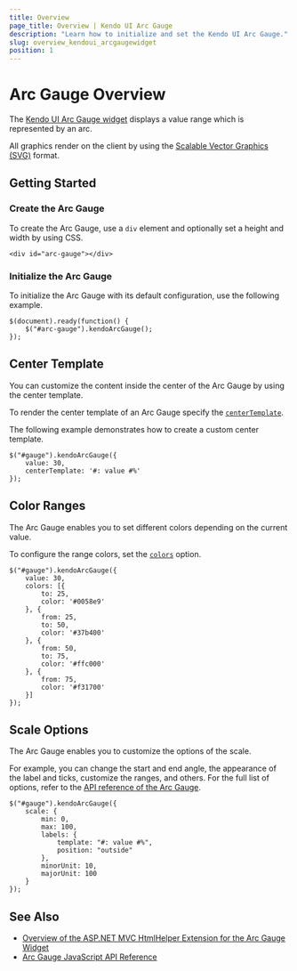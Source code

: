 ```yaml
---
title: Overview
page_title: Overview | Kendo UI Arc Gauge
description: "Learn how to initialize and set the Kendo UI Arc Gauge."
slug: overview_kendoui_arcgaugewidget
position: 1
---
```


# Arc Gauge Overview

The [Kendo UI Arc Gauge widget](http://demos.telerik.com/kendo-ui/arc-gauge/index) displays a value range which is represented by an arc.

All graphics render on the client by using the [Scalable Vector Graphics (SVG)](https://en.wikipedia.org/wiki/Scalable_Vector_Graphics) format.

## Getting Started

### Create the Arc Gauge

To create the Arc Gauge, use a `div` element and optionally set a height and width by using CSS.



    <div id="arc-gauge"></div>

### Initialize the Arc Gauge

To initialize the Arc Gauge with its default configuration, use the following example.



	$(document).ready(function() {
    	$("#arc-gauge").kendoArcGauge();
   	});

## Center Template

You can customize the content inside the center of the Arc Gauge by using the center template.

To render the center template of an Arc Gauge specify the [`centerTemplate`](/api/javascript/dataviz/ui/arcgauge/configuration/centertemplate).

The following example demonstrates how to create a custom center template.



    $("#gauge").kendoArcGauge({
        value: 30,
        centerTemplate: '#: value #%'
    });

## Color Ranges

The Arc Gauge enables you to set different colors depending on the current value.

To configure the range colors, set the [`colors`](/api/javascript/dataviz/ui/arcgauge/configuration/colors)  option.



    $("#gauge").kendoArcGauge({
        value: 30,
        colors: [{
            to: 25,
            color: '#0058e9'
        }, {
            from: 25,
            to: 50,
            color: '#37b400'
        }, {
            from: 50,
            to: 75,
            color: '#ffc000'
        }, {
            from: 75,
            color: '#f31700'
        }]
    });

## Scale Options

The Arc Gauge enables you to customize the options of the scale.

For example, you can change the start and end angle, the appearance of the label and ticks, customize the ranges, and others. For the full list of options, refer to the [API reference of the Arc Gauge](/api/javascript/dataviz/ui/arcgauge).



    $("#gauge").kendoArcGauge({
        scale: {
            min: 0,
            max: 100,
            labels: {
                template: "#: value #%",
                position: "outside"
            },
            minorUnit: 10,
            majorUnit: 100
        }
    });

## See Also

* [Overview of the ASP.NET MVC HtmlHelper Extension for the Arc Gauge Widget](/aspnet-mvc/helpers/arcgauge/overview)
* [Arc Gauge JavaScript API Reference](/api/javascript/dataviz/ui/arcgauge)
